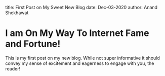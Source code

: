 title: First Post on My Sweet New Blog
date: Dec-03-2020
author: Anand Shekhawat

# I am On My Way To Internet Fame and Fortune!

This is my first post on my new blog. While not super informative it
should convey my sense of excitement and eagerness to engage with you,
the reader!